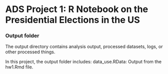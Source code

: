 # ADS Project 1:  R Notebook on the Presidential Elections in the US

### Output folder

The output directory contains analysis output, processed datasets, logs, or other processed things.

In this project, the output folder includes:
data_use.RData: Output from the hw1.Rmd file.